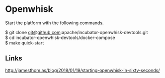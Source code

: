 # Openwhisk

Start the platform with the following commands.   

$ git clone git@github.com:apache/incubator-openwhisk-devtools.git  
$ cd incubator-openwhisk-devtools/docker-compose  
$ make quick-start  


## Links
http://jamesthom.as/blog/2018/01/19/starting-openwhisk-in-sixty-seconds/
